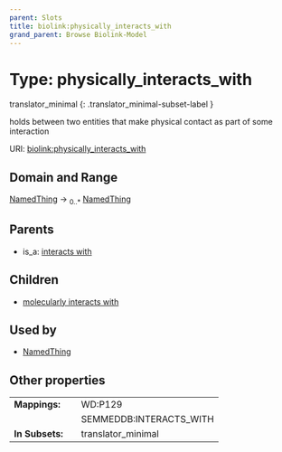 ```yaml
---
parent: Slots
title: biolink:physically_interacts_with
grand_parent: Browse Biolink-Model
---
```


# Type: physically_interacts_with

translator_minimal
{: .translator_minimal-subset-label }


holds between two entities that make physical contact as part of some interaction

URI: [biolink:physically_interacts_with](https://w3id.org/biolink/vocab/physically_interacts_with)

## Domain and Range

[NamedThing](NamedThing.md) ->  <sub>0..*</sub> [NamedThing](NamedThing.md)

## Parents

 *  is_a: [interacts with](interacts_with.md)

## Children

 *  [molecularly interacts with](molecularly_interacts_with.md)

## Used by

 * [NamedThing](NamedThing.md)

## Other properties

|  |  |  |
| --- | --- | --- |
| **Mappings:** | | WD:P129 |
|  | | SEMMEDDB:INTERACTS_WITH |
| **In Subsets:** | | translator_minimal |

